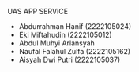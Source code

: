 UAS APP SERVICE 

- Abdurrahman Hanif (2222105024) 
- Eki Miftahudin (2222105012) 
- Abdul Muhyi Arlansyah
- Naufal Falahul Zulfa (2222105162)
- Aisyah Dwi Putri (2222105037) 
